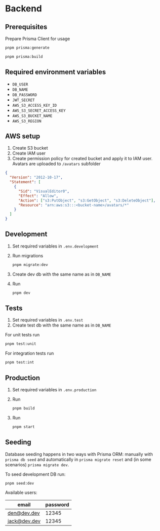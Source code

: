 # Backend

## Prerequisites

Prepare Prisma Client for usage

```sh
pnpm prisma:generate
```

```sh
pnpm prisma:build
```

## Required environment variables

- `DB_USER`
- `DB_NAME`
- `DB_PASSWORD`
- `JWT_SECRET`
- `AWS_S3_ACCESS_KEY_ID`
- `AWS_S3_SECRET_ACCESS_KEY`
- `AWS_S3_BUCKET_NAME`
- `AWS_S3_REGION`

## AWS setup

1. Create S3 bucket
2. Create IAM user
3. Create permission policy for created bucket and apply it to IAM user. Avatars
   are uploaded to `/avatars` subfolder

```json
{
  "Version": "2012-10-17",
  "Statement": [
    {
      "Sid": "VisualEditor0",
      "Effect": "Allow",
      "Action": ["s3:PutObject", "s3:GetObject", "s3:DeleteObject"],
      "Resource": "arn:aws:s3:::<bucket-name>/avatars/*"
    }
  ]
}
```

## Development

1. Set required variables in `.env.development`
2. Run migrations

   ```sh
   pnpm migrate:dev
   ```

3. Create dev db with the same name as in `DB_NAME`
4. Run

   ```sh
   pnpm dev
   ```

## Tests

1. Set required variables in `.env.test`
2. Create test db with the same name as in `DB_NAME`

For unit tests run

```sh
pnpm test:unit
```

For integration tests run

```sh
pnpm test:int
```

## Production

1. Set required variables in `.env.production`
2. Run

   ```sh
   pnpm build
   ```

3. Run

   ```sh
   pnpm start
   ```

## Seeding

Database seeding happens in two ways with Prisma ORM: manually with `prisma db
seed` and automatically in `prisma migrate reset` and (in some scenarios) `prisma
migrate dev`.

To seed development DB run:

```sh
pnpm seed:dev
```

Available users:

| email          | password |
| -------------- | -------- |
| <den@dev.dev>  | 12345    |
| <jack@dev.dev> | 12345    |
